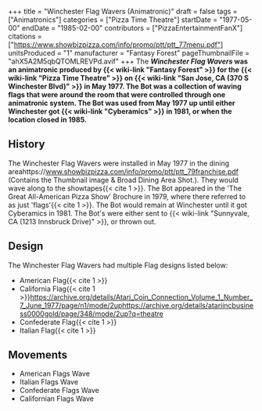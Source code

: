 +++
title = "Winchester Flag Wavers (Animatronic)"
draft = false
tags = ["Animatronics"]
categories = ["Pizza Time Theatre"]
startDate = "1977-05-00"
endDate = "1985-02-00"
contributors = ["PizzaEntertainmentFanX"]
citations = ["https://www.showbizpizza.com/info/promo/ptt/ptt_77menu.pdf"]
unitsProduced = "1"
manufacturer = "Fantasy Forest"
pageThumbnailFile = "ahX5A2M5qbQTOMLREVPd.avif"
+++
The ***Winchester Flag Wavers* was an animatronic produced by {{< wiki-link "Fantasy Forest" >}} for the {{< wiki-link "Pizza Time Theatre" >}} on {{< wiki-link "San Jose, CA (370 S Winchester Blvd)" >}} in May 1977. The Bot was a collection of waving flags that were around the room that were controlled through one animatronic system.
The Bot was used from May 1977 up until either Winchester got {{< wiki-link "Cyberamics" >}} in 1981, or when the location closed in 1985.**

## History

The Winchester Flag Wavers were installed in May 1977 in the dining areahttps://www.showbizpizza.com/info/promo/ptt/ptt_79franchise.pdf (Contains the Thumbnail image & Broad Dining Area Shot.). They would wave along to the showtapes{{< cite 1 >}}. The Bot appeared in the 'The Great All-American Pizza Show' Brochure in 1979, where there referred to as just 'flags'{{< cite 1 >}}. The Bot would remain at Winchester until it got Cyberamics in 1981. The Bot's were either sent to {{< wiki-link "Sunnyvale, CA (1213 Innsbruck Drive)" >}}, or thrown out.

## Design

The Winchester Flag Wavers had multiple Flag designs listed below:

- American Flag{{< cite 1 >}}
- California Flag{{< cite 1 >}}https://archive.org/details/Atari_Coin_Connection_Volume_1_Number_7_June_1977/page/n1/mode/2uphttps://archive.org/details/atariincbusiness0000gold/page/348/mode/2up?q=theatre
- Confederate Flag{{< cite 1 >}}
- Italian Flag{{< cite 1 >}}

## Movements

- American Flags Wave
- Italian Flags Wave
- Confederate Flags Wave
- Californian Flags Wave
